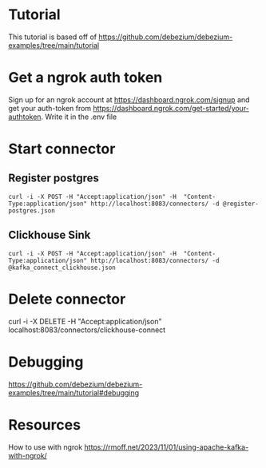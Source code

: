 # Tutorial
This tutorial is based off of https://github.com/debezium/debezium-examples/tree/main/tutorial

# Get a ngrok auth token
Sign up for an ngrok account at https://dashboard.ngrok.com/signup and get your auth-token from https://dashboard.ngrok.com/get-started/your-authtoken.  Write it in the .env file

# Start connector
## Register postgres
`curl -i -X POST -H "Accept:application/json" -H  "Content-Type:application/json" http://localhost:8083/connectors/ -d @register-postgres.json`
## Clickhouse Sink
`curl -i -X POST -H "Accept:application/json" -H  "Content-Type:application/json" http://localhost:8083/connectors/ -d @kafka_connect_clickhouse.json`

# Delete connector
curl -i -X DELETE -H "Accept:application/json" localhost:8083/connectors/clickhouse-connect

# Debugging
https://github.com/debezium/debezium-examples/tree/main/tutorial#debugging

# Resources
How to use with ngrok https://rmoff.net/2023/11/01/using-apache-kafka-with-ngrok/
